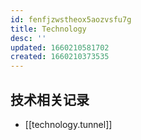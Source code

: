 ```yaml
---
id: fenfjzwstheox5aozvsfu7g
title: Technology
desc: ''
updated: 1660210581702
created: 1660210373535
---
```


## 技术相关记录

- [[technology.tunnel]]
